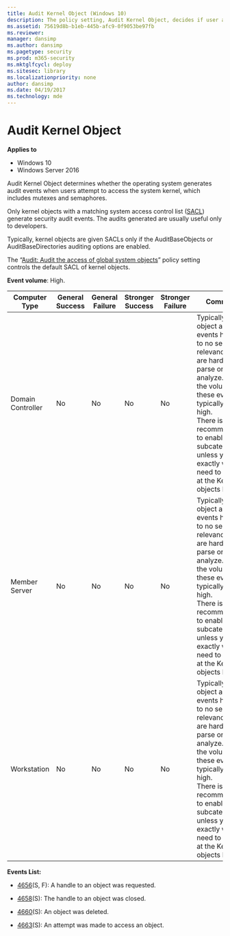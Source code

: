 ```yaml
---
title: Audit Kernel Object (Windows 10)
description: The policy setting, Audit Kernel Object, decides if user attempts to access the system kernel (which includes mutexes and semaphores) generate audit events.
ms.assetid: 75619d8b-b1eb-445b-afc9-0f9053be97fb
ms.reviewer: 
manager: dansimp
ms.author: dansimp
ms.pagetype: security
ms.prod: m365-security
ms.mktglfcycl: deploy
ms.sitesec: library
ms.localizationpriority: none
author: dansimp
ms.date: 04/19/2017
ms.technology: mde
---
```


# Audit Kernel Object

**Applies to**
-   Windows 10
-   Windows Server 2016


Audit Kernel Object determines whether the operating system generates audit events when users attempt to access the system kernel, which includes mutexes and semaphores.

Only kernel objects with a matching system access control list ([SACL](/windows/win32/secauthz/access-control-lists)) generate security audit events. The audits generated are usually useful only to developers.

Typically, kernel objects are given SACLs only if the AuditBaseObjects or AuditBaseDirectories auditing options are enabled.

The “[Audit: Audit the access of global system objects](/previous-versions/windows/it-pro/windows-server-2012-R2-and-2012/jj852233(v=ws.11))” policy setting controls the default SACL of kernel objects.

**Event volume**: High.

| Computer Type     | General Success | General Failure | Stronger Success | Stronger Failure | Comments                                                                                                                                                                                                                                                                                                               |
|-------------------|-----------------|-----------------|------------------|------------------|------------------------------------------------------------------------------------------------------------------------------------------------------------------------------------------------------------------------------------------------------------------------------------------------------------------------|
| Domain Controller | No              | No              | No               | No               | Typically Kernel object auditing events have little to no security relevance and are hard to parse or analyze. Also, the volume of these events is typically very high. <br>There is no recommendation to enable this subcategory, unless you know exactly what you need to monitor at the Kernel objects level. |
| Member Server     | No              | No              | No               | No               | Typically Kernel object auditing events have little to no security relevance and are hard to parse or analyze. Also, the volume of these events is typically very high. <br>There is no recommendation to enable this subcategory, unless you know exactly what you need to monitor at the Kernel objects level. |
| Workstation       | No              | No              | No               | No               | Typically Kernel object auditing events have little to no security relevance and are hard to parse or analyze. Also, the volume of these events is typically very high. <br>There is no recommendation to enable this subcategory, unless you know exactly what you need to monitor at the Kernel objects level. |

**Events List:**

-   [4656](event-4656.md)(S, F): A handle to an object was requested.

-   [4658](event-4658.md)(S): The handle to an object was closed.

-   [4660](event-4660.md)(S): An object was deleted.

-   [4663](event-4663.md)(S): An attempt was made to access an object.